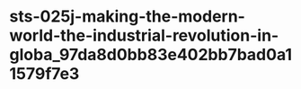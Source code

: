 # sts-025j-making-the-modern-world-the-industrial-revolution-in-globa_97da8d0bb83e402bb7bad0a11579f7e3